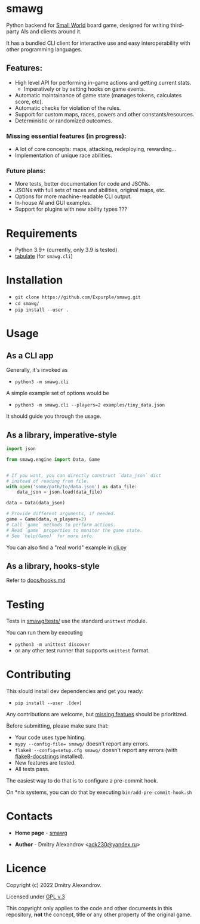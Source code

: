 # smawg

Python backend for
[Small World](https://en.m.wikipedia.org/wiki/Small_World_(board_game))
board game,
designed for writing third-party AIs and clients around it.

It has a bundled CLI client for interactive use
and easy interoperability with other programming languages.

## Features:

* High level API for performing in-game actions and getting current stats.
    * Imperatively or by setting hooks on game events.
* Automatic maintainance of game state (manages tokens, calculates score, etc).
* Automatic checks for violation of the rules.
* Support for custom maps, races, powers and other constants/resources.
* Deterministic or randomized outcomes.

### **Missing essential features** (in progress):

* A lot of core concepts: maps, attacking, redeploying, rewarding...
* Implementation of unique race abilities.

### Future plans:

* More tests, better documentation for code and JSONs.
* JSONs with full sets of races and abilities, original maps, etc.
* Options for more machine-readable CLI output.
* In-house AI and GUI examples.
* Support for plugins with new ability types ???


# Requirements

* Python 3.9+ (currently, only 3.9 is tested)
* [tabulate](https://github.com/astanin/python-tabulate) (for `smawg.cli`)


# Installation

* `git clone https://github.com/Expurple/smawg.git`
* `cd smawg/`
* `pip install --user .`


# Usage

## As a CLI app

Generally, it's invoked as
* `python3 -m smawg.cli`

A simple example set of options would be
* `python3 -m smawg.cli --players=2 examples/tiny_data.json`

It should guide you through the usage.

## As a library, imperative-style

```python
import json

from smawg.engine import Data, Game


# If you want, you can directly construct `data_json` dict
# instead of reading from file.
with open('some/path/to/data.json') as data_file:
    data_json = json.load(data_file)

data = Data(data_json)

# Provide different arguments, if needed.
game = Game(data, n_players=2)
# Call `game` methods to perform actions.
# Read `game` properties to monitor the game state.
# See `help(Game)` for more info.
```

You can also find a "real world" example in [cli.py](./smawg/cli.py)

## As a library, hooks-style

Refer to [docs/hooks.md](./docs/hooks.md)


# Testing

Tests in [smawg/tests/](smawg/tests)
use the standard `unittest` module.

You can run them by executing
* `python3 -m unittest discover`
* or any other test runner that supports `unittest` format.


# Contributing

This slould install dev dependencies and get you ready:
* `pip install --user .[dev]`

Any contributions are welcome, but [missing featues](##Features) should be
prioritized.

Before submitting, please make sure that:
* Your code uses type hinting.
* `mypy --config-file= smawg/` doesn't report any errors.
* `flake8 --config=setup.cfg smawg/` doesn't report any errors (with
    [flake8-docstrings](https://pypi.org/project/flake8-docstrings/) installed).
* New features are tested.
* All tests pass.

The easiest way to do that is to configure a pre-commit hook.

On *nix systems, you can do that by executing `bin/add-pre-commit-hook.sh`


# Contacts

* **Home page** - [smawg](https://github.com/expurple/smawg)

* **Author** - Dmitry Alexandrov <adk230@yandex.ru\>


# Licence

Copyright (c) 2022 Dmitry Alexandrov.

Licensed under [GPL v.3](./LICENSE)

This copyright only applies to the code and other documents in this repository,
**not** the concept, title or any other property of the original game.
